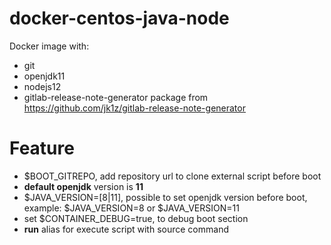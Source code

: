 # docker-centos-java-node

Docker image with:

* git
* openjdk11
* nodejs12
* gitlab-release-note-generator package from https://github.com/jk1z/gitlab-release-note-generator


# Feature

* $BOOT_GITREPO, add repository url to clone external script before boot
* **default openjdk** version is **11**
* $JAVA_VERSION=[8|11], possible to set openjdk version before boot, example: $JAVA_VERSION=8 or $JAVA_VERSION=11
* set $CONTAINER_DEBUG=true, to debug boot section
* **run** alias for execute script with source command
